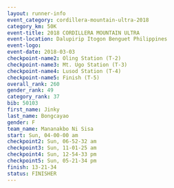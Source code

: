 ```yaml
---
layout: runner-info 
event_category: cordillera-mountain-ultra-2018 
category_km: 50K 
event-title: 2018 CORDILLERA MOUNTAIN ULTRA 
event-location: Dalupirip Itogon Benguet Philippines 
event-logo: 
event-date: 2018-03-03 
checkpoint-name2: Oling Station (T-2) 
checkpoint-name3: Mt. Ugo Station (T-3) 
checkpoint-name4: Lusod Station (T-4) 
checkpoint-name5: Finish (T-5) 
overall_rank: 260
gender_rank: 49
category_rank: 37
bib: 50103
first_name: Jinky
last_name: Bongcayao
gender: F
team_name: Mananakbo Ni Sisa
start: Sun, 04-00-00 am
checkpoint2: Sun, 06-52-32 am
checkpoint3: Sun, 11-01-25 am
checkpoint4: Sun, 12-54-33 pm
checkpoint5: Sun, 05-21-34 pm
finish: 13-21-34
status: FINISHER
---
```

